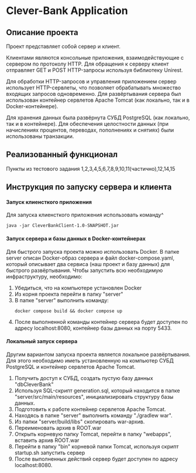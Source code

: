 # Clever-Bank Application

## Описание проекта

Проект представляет собой сервер и клиент.

Клиентами являются консольные приложения, взаимодействующие с сервером по протоколу HTTP. Для обращения к серверу клиент отправляет GET и POST HTTP-запросы используя библиотеку Unirest.

Для обработки HTTP-запросов и управления приложением сервер использует HTTP-сервлеты, что позволяет обрабатывать множество входящих запросов одновременно. Для развёртывания сервера был использован контейнер сервлетов Apache Tomcat (как локально, так и в Docker-контейнере).

Для хранения данных была развёрнута СУБД PostgreSQL (как локально, так и в контейнере). Для обеспечения целостности данных (при начислениях процентов, переводах, пополнениях и снятиях) были использованы транзакции.

## Реализованный функционал

Пункты из тестового задания 1,2,3,4,5,6,7,8,9,10,11(частично),12,14,15

## Инструкция по запуску сервера и клиента

#### Запуск клиенсткого приложения

Для запуска клиенсткого приложения использовать команду^
```
java -jar CleverBankClient-1.0-SNAPSHOT.jar
```

#### Запуск сервера и базы данных в Docker-контейнерах

Для быстрого запуска проекта можно использовать Docker. В папке server описан Docker-образ сервера и файл docker-compose.yaml, который описывает два сервиса (наш проект и базу данных) для быстрого развёртывания. Чтобы запустить всю необходимую инфраструктуру, необходимо:

1. Убедиться, что на компьютере установлен Docker
2. Из корня проекта перейти в папку "server"
3. В папке "server" выполнить команду:
   ```
   docker compose build && docker compose up
   ```
4. После выполненной команды контейнер сервера будет доступен по адресу localhost:8080, контейнер базы данных на порту 5433.

#### Локальный запуск сервера

Другим вариантом запуска проекта является локальное развёртывания. Для этого необходимо иметь установленную на компьютер СУБД PostgreSQL и контейнер сервлетов Apache Tomcat.

1. Получить доступ к СУБД, создать пустую базу данных "dbCleverBank"
2. Используя SQL-скрипт generation.sql, который находится в папке "server/src/main/resources", инициализировать структуру базы данных.
3. Подготовить к работе контейнер сервлетов Apache Tomcat.
4. Находясь в папке "server" выполнить команду "./gradlew war".
5. Из папки "server/build/libs" скопировать war-архив.
6. Переименовать архив в ROOT.war
7. Открыть корневую папку Tomcat, перейти в папку "webapps", вставить архив ROOT.war
8. Перейти в папку "bin" корневой папки Tomcat, используя скрипт startup.sh запустить сервер
9. После выполненных действий сервер будет доступен по адресу localhost:8080.

